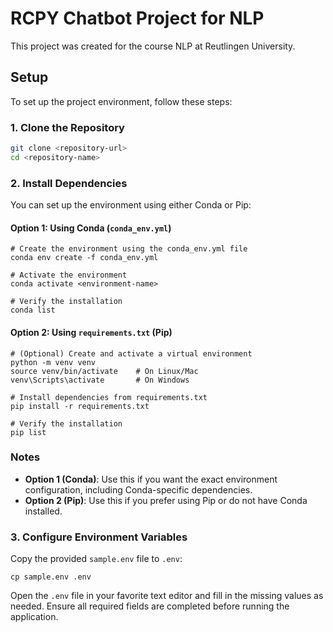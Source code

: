 # RCPY Chatbot Project for NLP

This project was created for the course NLP at Reutlingen University.

## Setup

To set up the project environment, follow these steps:

### 1. Clone the Repository
```bash
git clone <repository-url>
cd <repository-name>
```

### 2. Install Dependencies

You can set up the environment using either Conda or Pip:

#### Option 1: Using Conda (`conda_env.yml`)
```
# Create the environment using the conda_env.yml file
conda env create -f conda_env.yml

# Activate the environment
conda activate <environment-name>

# Verify the installation
conda list
```

#### Option 2: Using `requirements.txt` (Pip)
```
# (Optional) Create and activate a virtual environment
python -m venv venv
source venv/bin/activate    # On Linux/Mac
venv\Scripts\activate       # On Windows

# Install dependencies from requirements.txt
pip install -r requirements.txt

# Verify the installation
pip list
```

### Notes
- **Option 1 (Conda)**: Use this if you want the exact environment configuration, including Conda-specific dependencies.
- **Option 2 (Pip)**: Use this if you prefer using Pip or do not have Conda installed.

### 3. Configure Environment Variables

Copy the provided `sample.env` file to `.env`:

```
cp sample.env .env
```

Open the `.env` file in your favorite text editor and fill in the missing values as needed. Ensure all required fields are completed before running the application.

<!-- TODO: Write the rest -->